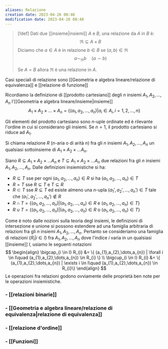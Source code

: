 ```yaml
---
aliases: Relazione
creation date: 2023-04-26 08:48
modification date: 2023-04-26 08:48
---
```


>[!def]
>Dati due [[insieme|insiemi]] $A$ e $B$, una relazione da $A$ in $B$ è:
>$$\mathfrak{R} \subseteq A \times B$$
>Diciamo che $a \in A$ è in relazione $b \in B$ se $(a,b) \in \mathfrak{R}$
>$$a \sim_\mathfrak{R} b\quad (a \sim b)$$
>
>Se $A = B$ allora $\mathfrak{R}$ è una relazione in $A$.


Casi speciali di relazione sono [[Geometria e algebra lineare/relazione di equivalenza]] e [[relazione di funzione]]

Ricordiamo la definizione di [[prodotto cartesiano]] degli $n$ insiemi $A_{1},A_{2},\dots,A_{n}$ l'[[Geometria e algebra lineare/insieme|insieme]]
$$ A_{1} \times A_{2} \times \dots \times A_{n} = \left\{ (a_{1},a_{2},\dots,a_{n}) | a_{i} \in A_{i}, i = 1,2,\dots,n \right\}  $$

Gli elementi del prodotto cartesiano sono $n$-uple ordinate ed è rilevante l'ordine in cui si considerano gli insiemi.
Se $n = 1$, il prodotto cartesiano si riduce ad $A_{1}$.

Si chiama relazione $R$ ($n$-aria o di arità $n$) fra gli $n$ insiemi $A_{1},A_{2},\dots,A_{n}$ un qualsiasi sottoinsieme di $A_{1} \times A_{2} \times \dots A_{n}$.

Siano $R \subseteq A_{1} \times A_{2} \times \dots A_{n}$ e $T \subseteq A_{1} \times A_{2} \times \dots A_{n}$ due relazioni fra gli $n$ insiemi $A_{1},A_{2},\dots,A_{n}$. Dalle definizioni insiemistiche si ha:
- $R \subseteq T$ sse per ogni $(a_{1},a_{2},\dots,a_{n}) \in R$ si ha $(a_{1},a_{2},\dots,a_{n}) \in T$
- $R = T$ sse $R \subseteq T$ e $T \subseteq R$
- $R \subset T$ sse $R \subseteq T$ ed esiste almeno una $n$-upla $(a_{1}',a_{2}',\dots,a_{n}') \in T$ tale che $(a_{1}',a_{2}',\dots,a_{n}') \notin R$
- $R \cap T = \{ (a_{1},a_{2},\dots,a_{n}) | (a_{1},a_{2},\dots,a_{n}) \in R\text{ e } (a_{1},a_{2},\dots,a_{n})\in T \}$
- $R \cup T = \{ (a_{1},a_{2},\dots,a_{n}) | (a_{1},a_{2},\dots,a_{n}) \in R \text{ o } (a_{1},a_{2},\dots,a_{n}) \in T \}$

Come è noto dalle nozioni sulla teoria degl insiemi, le definizioni di intersezione e unione si possono estendere ad una famiglia arbitraria di relazioni fra gli $n$ insiemi $A_{1},A_{2},\dots,A_{n}$. Pertanto se consideriamo una famiglia di relazioni $\{ R_{i} | i \in I \}$ fra $A_{1},A_{2},\dots,A_{n}$ dove l'indice $i$ varia in un qualsiasi [[insieme]] $I$, usiamo le seguenti notazioni
$$ \begin{align}
\bigcap_{i \in I} R_{i} &= \{ (a_{1},a_{2},\dots,a_{n}) | \forall i \in I\quad (a_{1},a_{2},\dots,a_{n}) \in R_{i}  \} \\
\bigcup_{i \in I} R_{i} &= \{ (a_{1},a_{2},\dots,a_{n}) | \exists i \in I\quad (a_{1},a_{2},\dots,a_{n}) \in R_{i}\}
\end{align} $$
Le operazioni fra relazioni godono ovviamente delle proprietà ben note per le operazioni insiemistiche.

### - [[relazioni binarie]]
### - [[Geometria e algebra lineare/relazione di equivalenza|relazione di equivalenza]]
### - [[relazione d'ordine]]
### - [[Funzioni]]

